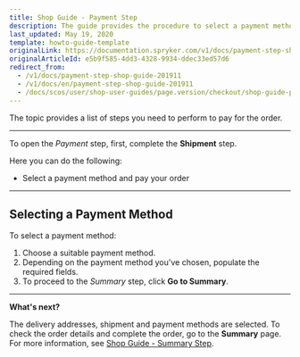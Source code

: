 ```yaml
---
title: Shop Guide - Payment Step
description: The guide provides the procedure to select a payment method for the order in the Storefront.
last_updated: May 19, 2020
template: howto-guide-template
originalLink: https://documentation.spryker.com/v1/docs/payment-step-shop-guide-201911
originalArticleId: e5b9f585-4dd3-4328-9934-ddec33ed57d6
redirect_from:
  - /v1/docs/payment-step-shop-guide-201911
  - /v1/docs/en/payment-step-shop-guide-201911
  - /docs/scos/user/shop-user-guides/page.version/checkout/shop-guide-payment-step.html
---
```


The topic provides a list of steps you need to perform to pay for the order.
***
To open the *Payment* step, first, complete the **Shipment** step.

Here you can do the following:
* Select a payment method and pay your order
***
## Selecting a Payment Method
To select a payment method:

1. Choose a suitable payment method.
2. Depending on the payment method you've chosen, populate the required fields.
3. To proceed to the *Summary* step, click **Go to Summary**.
***
**What's next?**

The delivery addresses, shipment and payment methods are selected. To check the order details and complete the order, go to the **Summary** page. 
For more information, see [Shop Guide - Summary Step](/docs/scos/user/shop-user-guides/{{page.version}}/shop-guide-checkout/shop-guide-summary-step.html).

<!-- Last review date: Sep 24, 2019 -->
